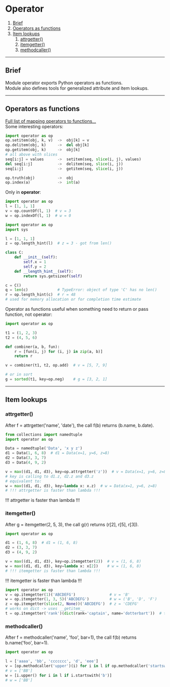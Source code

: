 # Operator
1. [Brief](#brief)
2. [Operators as functions](#operators-as-functions)
3. [Item lookups](#item-lookups)
   1. [attrgetter()](#attrgetter)
   2. [itemgetter()](#itemgetter)
   3. [methodcaller()](#methodcaller)

---

## Brief
Module operator exports Python operators as functions.  
Module also defines tools for generalized attribute and item lookups.  

---

## Operators as functions
[Full list of mapping operators to functions...](https://docs.python.org/3/library/operator.html#mapping-operators-to-functions)  
Some interesting operators:
```python
import operator as op 
op.setitem(obj, k, v)  ->  obj[k] = v
op.delitem(obj, k)     ->  del obj[k]
op.getitem(obj, k)     ->  obj[k]
# all above with slices
seq[i:j] = values      ->  setitem(seq, slice(i, j), values)
del seq[i:j]           ->  delitem(seq, slice(i, j))
seq[i:j]               ->  getitem(seq, slice(i, j))

op.truth(obj)          ->  obj
op.index(a)            ->  int(a)
```
Only in **operator**:
```python
import operator as op
l = [1, 1, 1]
v = op.countOf(l, 1)  # v = 3
w = op.indexOf(l, 1)  # w = 0
```
```python
import operator as op
import sys

l = [1, 1, 1]  
z = op.length_hint(l)  # z = 3 - got from len()

class C:
    def __init__(self):
        self.x = 1
        self.y = 2
    def __length_hint__(self):
        return sys.getsizeof(self)

c = C()
q = len(c)             # TypeError: object of type 'C' has no len()
r = op.length_hint(c)  # r = 48
# used for memory allocation or for completion time estimate
```
Operator as functions useful when something need to return or pass function, not operator:
```python
import operator as op

t1 = (1, 2, 3)
t2 = (4, 5, 6)

def combiner(a, b, fun):
    r = [fun(i, j) for (i, j) in zip(a, b)]
    return r

v = combiner(t1, t2, op.add)  # v = [5, 7, 9]

# or in sort
g = sorted(t1, key=op.neg)    # g = [3, 2, 1]
```

---

## Item lookups

### attrgetter()
After f = attrgetter('name', 'date'), the call f(b) returns (b.name, b.date).
```python
from collections import namedtuple
import operator as op

Data = namedtuple('Data', 'x y z')
d1 = Data(1, 6, 8)  # d1 = Data(x=1, y=6, z=8)
d2 = Data(3, 3, 7)
d3 = Data(4, 9, 2)

v = max((d1, d1, d3), key=op.attrgetter('z'))  # v = Data(x=1, y=6, z=8)
# key is calling to d1.z, d2.z and d3.z
# equivalent to:
w = max((d1, d1, d3), key=lambda x: x.z)  # w = Data(x=1, y=6, z=8)
# !!! attrgetter is faster than lambda !!!
```
!!! attrgetter is faster than lambda !!!
### itemgetter()
After g = itemgetter(2, 5, 3), the call g(r) returns (r[2], r[5], r[3]).
```python
import operator as op

d1 = (1, 6, 8)  # d1 = (1, 6, 8)
d2 = (3, 3, 7)
d3 = (4, 9, 2)

v = max((d1, d1, d3), key=op.itemgetter(2))  # v = (1, 6, 8)
w = max((d1, d1, d3), key=lambda x: x[2])    # w = (1, 6, 8)
# !!! itemgetter is faster than lambda !!!
```
!!! itemgetter is faster than lambda !!!
```python
import operator as op
v = op.itemgetter(1)('ABCDEFG')               # v = 'B'
w = op.itemgetter(1, 3, 5)('ABCDEFG')         # w = ('B', 'D', 'F')
z = op.itemgetter(slice(2, None))('ABCDEFG')  # z = 'CDEFG'
# works on dict -> uses __getitem__
t = op.itemgetter('rank')(dict(rank='captain', name='dotterbart'))  # t = 'captain'
```

### methodcaller()
After f = methodcaller('name', 'foo', bar=1), the call f(b) returns b.name('foo', bar=1).  
```python
import operator as op

l = ['aaaa', 'bb', 'ccccccc', 'd', 'eee']
v = [op.methodcaller('upper')(i) for i in l if op.methodcaller('startswith', 'b')(i)]
# v = ['BB']
w = [i.upper() for i in l if i.startswith('b')]
# w = ['BB']
```